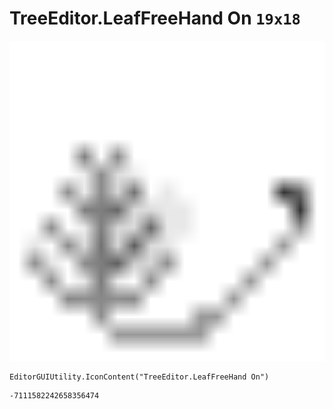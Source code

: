 # TreeEditor.LeafFreeHand On `19x18`
<img src="/img/TreeEditor.LeafFreeHand%20On.png" width=512 height=512>

``` CSharp
EditorGUIUtility.IconContent("TreeEditor.LeafFreeHand On")
```
```
-7111582242658356474
```
